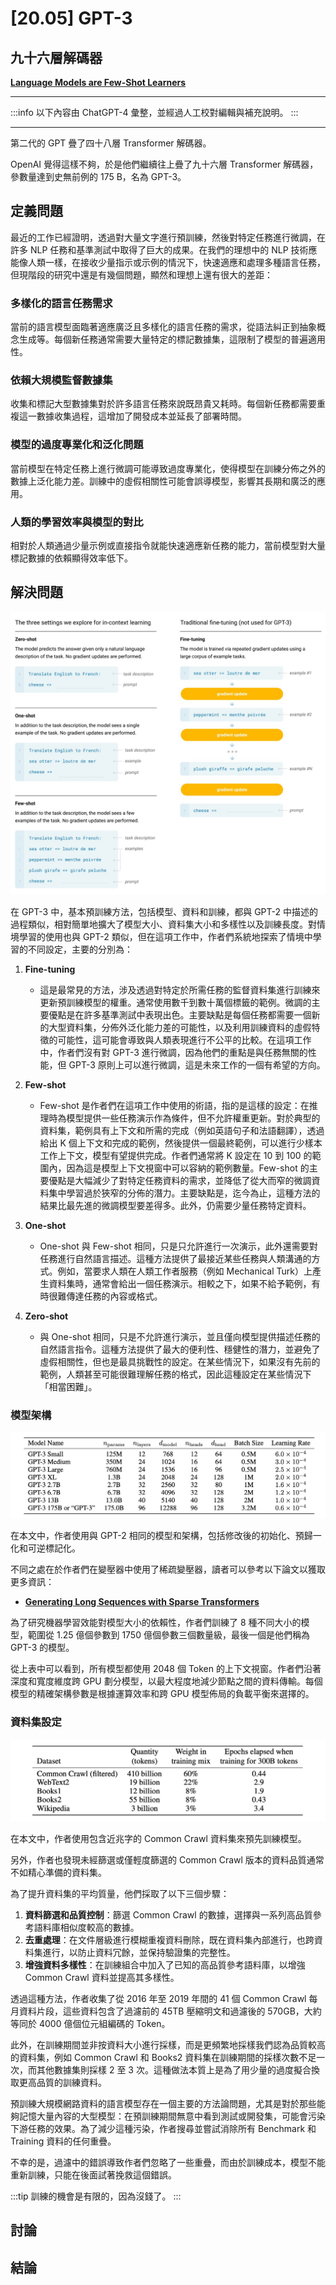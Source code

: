 # [20.05] GPT-3

## 九十六層解碼器

[**Language Models are Few-Shot Learners**](https://arxiv.org/abs/2005.14165)

---

:::info
以下內容由 ChatGPT-4 彙整，並經過人工校對編輯與補充說明。
:::

---

第二代的 GPT 疊了四十八層 Transformer 解碼器。

OpenAI 覺得這樣不夠，於是他們繼續往上疊了九十六層 Transformer 解碼器，參數量達到史無前例的 175 B，名為 GPT-3。

## 定義問題

最近的工作已經證明，透過對大量文字進行預訓練，然後對特定任務進行微調，在許多 NLP 任務和基準測試中取得了巨大的成果。在我們的理想中的 NLP 技術應能像人類一樣，在接收少量指示或示例的情況下，快速適應和處理多種語言任務，但現階段的研究中還是有幾個問題，顯然和理想上還有很大的差距：

### 多樣化的語言任務需求

當前的語言模型面臨著適應廣泛且多樣化的語言任務的需求，從語法糾正到抽象概念生成等。每個新任務通常需要大量特定的標記數據集，這限制了模型的普遍適用性。

### 依賴大規模監督數據集

收集和標記大型數據集對於許多語言任務來說既昂貴又耗時。每個新任務都需要重複這一數據收集過程，這增加了開發成本並延長了部署時間。

### 模型的過度專業化和泛化問題

當前模型在特定任務上進行微調可能導致過度專業化，使得模型在訓練分佈之外的數據上泛化能力差。訓練中的虛假相關性可能會誤導模型，影響其長期和廣泛的應用。

### 人類的學習效率與模型的對比

相對於人類通過少量示例或直接指令就能快速適應新任務的能力，當前模型對大量標記數據的依賴顯得效率低下。

## 解決問題

![tuning](./img/img2.jpg)

在 GPT-3 中，基本預訓練方法，包括模型、資料和訓練，都與 GPT-2 中描述的過程類似，相對簡單地擴大了模型大小、資料集大小和多樣性以及訓練長度。對情境學習的使用也與 GPT-2 類似，但在這項工作中，作者們系統地探索了情境中學習的不同設定，主要的分別為：

1. **Fine-tuning**

   - 這是最常見的方法，涉及透過對特定於所需任務的監督資料集進行訓練來更新預訓練模型的權重。通常使用數千到數十萬個標籤的範例。微調的主要優點是在許多基準測試中表現出色。主要缺點是每個任務都需要一個新的大型資料集，分佈外泛化能力差的可能性，以及利用訓練資料的虛假特徵的可能性，這可能會導致與人類表現進行不公平的比較。在這項工作中，作者們沒有對 GPT-3 進行微調，因為他們的重點是與任務無關的性能，但 GPT-3 原則上可以進行微調，這是未來工作的一個有希望的方向。

2. **Few-shot**

   - Few-shot 是作者們在這項工作中使用的術語，指的是這樣的設定：在推理時為模型提供一些任務演示作為條件，但不允許權重更新。對於典型的資料集，範例具有上下文和所需的完成（例如英語句子和法語翻譯），透過給出 K 個上下文和完成的範例，然後提供一個最終範例，可以進行少樣本工作上下文，模型有望提供完成。作者們通常將 K 設定在 10 到 100 的範圍內，因為這是模型上下文視窗中可以容納的範例數量。Few-shot 的主要優點是大幅減少了對特定任務資料的需求，並降低了從大而窄的微調資料集中學習過於狹窄的分佈的潛力。主要缺點是，迄今為止，這種方法的結果比最先進的微調模型要差得多。此外，仍需要少量任務特定資料。

3. **One-shot**

   - One-shot 與 Few-shot 相同，只是只允許進行一次演示，此外還需要對任務進行自然語言描述。這種方法提供了最接近某些任務與人類溝通的方式。例如，當要求人類在人類工作者服務（例如 Mechanical Turk）上產生資料集時，通常會給出一個任務演示。相較之下，如果不給予範例，有時很難傳達任務的內容或格式。

4. **Zero-shot**

   - 與 One-shot 相同，只是不允許進行演示，並且僅向模型提供描述任務的自然語言指令。這種方法提供了最大的便利性、穩健性的潛力，並避免了虛假相關性，但也是最具挑戰性的設定。在某些情況下，如果沒有先前的範例，人類甚至可能很難理解任務的格式，因此這種設定在某些情況下「相當困難」。

### 模型架構

![model_arch](./img/img1.jpg)

在本文中，作者使用與 GPT-2 相同的模型和架構，包括修改後的初始化、預歸一化和可逆標記化。

不同之處在於作者們在變壓器中使用了稀疏變壓器，讀者可以參考以下論文以獲取更多資訊：

- [**Generating Long Sequences with Sparse Transformers**](https://arxiv.org/pdf/1904.10509)

為了研究機器學習效能對模型大小的依賴性，作者們訓練了 8 種不同大小的模型，範圍從 1.25 億個參數到 1750 億個參數三個數量級，最後一個是他們稱為 GPT-3 的模型。

從上表中可以看到，所有模型都使用 2048 個 Token 的上下文視窗。作者們沿著深度和寬度維度跨 GPU 劃分模型，以最大程度地減少節點之間的資料傳輸。每個模型的精確架構參數是根據運算效率和跨 GPU 模型佈局的負載平衡來選擇的。

### 資料集設定

![data](./img/img3.jpg)

在本文中，作者使用包含近兆字的 Common Crawl 資料集來預先訓練模型。

另外，作者也發現未經篩選或僅輕度篩選的 Common Crawl 版本的資料品質通常不如精心準備的資料集。

為了提升資料集的平均質量，他們採取了以下三個步驟：

1. **資料篩選和品質控制**：篩選 Common Crawl 的數據，選擇與一系列高品質參考語料庫相似度較高的數據。
2. **去重處理**：在文件層級進行模糊重複資料刪除，既在資料集內部進行，也跨資料集進行，以防止資料冗餘，並保持驗證集的完整性。
3. **增強資料多樣性**：在訓練組合中加入了已知的高品質參考語料庫，以增強 Common Crawl 資料並提高其多樣性。

透過這種方法，作者收集了從 2016 年至 2019 年間的 41 個 Common Crawl 每月資料片段，這些資料包含了過濾前的 45TB 壓縮明文和過濾後的 570GB，大約等同於 4000 億個位元組編碼的 Token。

此外，在訓練期間並非按資料大小進行採樣，而是更頻繁地採樣我們認為品質較高的資料集，例如 Common Crawl 和 Books2 資料集在訓練期間的採樣次數不足一次，而其他數據集則採樣 2 至 3 次。這種做法本質上是為了用少量的過度擬合換取更高品質的訓練資料。

預訓練大規模網路資料的語言模型存在一個主要的方法論問題，尤其是對於那些能夠記憶大量內容的大型模型：在預訓練期間無意中看到測試或開發集，可能會污染下游任務的效果。為了減少這種污染，作者搜尋並嘗試消除所有 Benchmark 和 Training 資料的任何重疊。

不幸的是，過濾中的錯誤導致作者們忽略了一些重疊，而由於訓練成本，模型不能重新訓練，只能在後面試著挽救這個錯誤。

:::tip
訓練的機會是有限的，因為沒錢了。
:::

## 討論

## 結論

<!-- 這個模型的規模之大，以至於 OpenAI 在發布時擔心它可能被濫用，因此他們決定不公開釋出完整的模型。 -->
